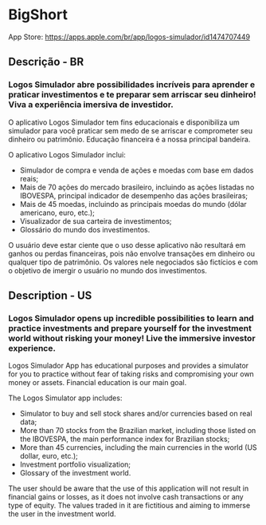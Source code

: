 # BigShort

App Store: https://apps.apple.com/br/app/logos-simulador/id1474707449


## Descrição - BR

### Logos Simulador abre possibilidades incríveis para aprender e praticar investimentos e te preparar sem arriscar seu dinheiro! Viva a experiência imersiva de investidor.

O aplicativo Logos Simulador tem fins educacionais e disponibiliza um simulador para você praticar sem medo de se arriscar e comprometer seu dinheiro ou patrimônio. Educação financeira é a nossa principal bandeira.

O aplicativo Logos Simulador inclui:
* Simulador de compra e venda de ações e moedas com base em dados reais;
* Mais de 70 ações do mercado brasileiro, incluindo as ações listadas no IBOVESPA, principal indicador de desempenho das ações brasileiras;
* Mais de 45 moedas, incluindo as principais moedas do mundo (dólar americano, euro, etc.);
* Visualizador de sua carteira de investimentos;
* Glossário do mundo dos investimentos.

O usuário deve estar ciente que o uso desse aplicativo não resultará em ganhos ou perdas financeiras, pois não envolve transações em dinheiro ou qualquer tipo de patrimônio. Os valores nele negociados são fictícios e com o objetivo de imergir o usuário no mundo dos investimentos.


## Description - US

### Logos Simulador opens up incredible possibilities to learn and practice investments and prepare yourself for the investment world without risking your money! Live the immersive investor experience.

Logos Simulador App has educational purposes and provides a simulator for you to practice without fear of taking risks and compromising your own money or assets. Financial education is our main goal.

The Logos Simulator app includes:
* Simulator to buy and sell stock shares and/or currencies based on real data;
* More than 70 stocks from the Brazilian market, including those listed on the IBOVESPA, the main performance index for Brazilian stocks;
* More than 45 currencies, including the main currencies in the world (US dollar, euro, etc.);
* Investment portfolio visualization;
* Glossary of the investment world.

The user should be aware that the use of this application will not result in financial gains or losses, as it does not involve cash transactions or any type of equity. The values traded in it are fictitious and aiming to immerse the user in the investment world.
